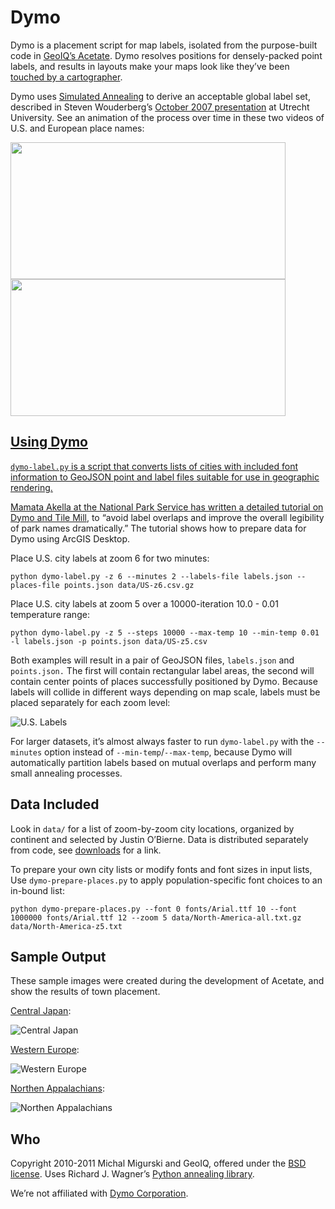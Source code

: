 Dymo
====

Dymo is a placement script for map labels, isolated from the purpose-built code in
[GeoIQ’s Acetate](https://github.com/fortiusone/acetate). Dymo resolves positions for
densely-packed point labels, and results in layouts make your maps look like they’ve been
[touched by a cartographer](http://www.flickr.com/photos/mmigurski/5194528400/sizes/l/in/photostream/).

Dymo uses [Simulated Annealing](http://en.wikipedia.org/wiki/Simulated_annealing)
to derive an acceptable global label set, described in Steven Wouderberg’s
[October 2007 presentation](http://www.cs.uu.nl/docs/vakken/gd/steven2.pdf)
at Utrecht University. See an animation of the process over time in these two
videos of U.S. and European place names:

<p>
    <a href="http://vimeo.com/migurski/dymo-n-america"><img src="https://github.com/migurski/Dymo/raw/master/images/us-video-still.jpg" width="440" height="219">
    <a href="http://vimeo.com/migurski/dymo-europe"><img src="https://github.com/migurski/Dymo/raw/master/images/europe-video-still.jpg" width="440" height="219">
</p>

Using Dymo
----------

```dymo-label.py``` is a script that converts lists of cities with included font
information to GeoJSON point and label files suitable for use in geographic
rendering.

Mamata Akella at the National Park Service has written
[a detailed tutorial on Dymo and Tile Mill](http://www.nps.gov/npmap/blog/improving-park-label-placement-with-dymo-and-tilemill.html),
to “avoid label overlaps and improve the overall legibility of park names dramatically.”
The tutorial shows how to prepare data for Dymo using ArcGIS Desktop.

Place U.S. city labels at zoom 6 for two minutes:

    python dymo-label.py -z 6 --minutes 2 --labels-file labels.json --places-file points.json data/US-z6.csv.gz

Place U.S. city labels at zoom 5 over a 10000-iteration 10.0 - 0.01 temperature range:

    python dymo-label.py -z 5 --steps 10000 --max-temp 10 --min-temp 0.01 -l labels.json -p points.json data/US-z5.csv

Both examples will result in a pair of GeoJSON files, ```labels.json``` and
```points.json.``` The first will contain rectangular label areas, the second
will contain center points of places successfully positioned by Dymo. Because
labels will collide in different ways depending on map scale, labels must be
placed separately for each zoom level:

![U.S. Labels](http://farm5.static.flickr.com/4123/5413923643_be14a6b13b_b.jpg)

For larger datasets, it’s almost always faster to run `dymo-label.py` with the
`--minutes` option instead of `--min-temp`/`--max-temp`, because Dymo will
automatically partition labels based on mutual overlaps and perform many small
annealing processes.

Data Included
-------------

Look in ```data/``` for a list of zoom-by-zoom city locations, organized by
continent and selected by Justin O’Bierne. Data is distributed separately from
code, see [downloads](https://github.com/migurski/Dymo/downloads) for a link.

To prepare your own city lists or modify fonts and font sizes in input lists,
Use ```dymo-prepare-places.py``` to apply population-specific font choices to
an in-bound list:

    python dymo-prepare-places.py --font 0 fonts/Arial.ttf 10 --font 1000000 fonts/Arial.ttf 12 --zoom 5 data/North-America-all.txt.gz data/North-America-z5.txt

Sample Output
-------------

These sample images were created during the development of Acetate, and show
the results of town placement.

[Central Japan](http://www.flickr.com/photos/mmigurski/5194528400/):

![Central Japan](http://farm5.static.flickr.com/4148/5194528400_abf78d0c09_b.jpg)

[Western Europe](http://www.flickr.com/photos/mmigurski/5193928891/):

![Western Europe](http://farm5.static.flickr.com/4111/5193928891_25ae4e213c_b.jpg)

[Northen Appalachians](http://www.flickr.com/photos/mmigurski/5194532290/):

![Northen Appalachians](http://farm5.static.flickr.com/4092/5194532290_96776a8241_b.jpg)

Who
---

Copyright 2010-2011 Michal Migurski and GeoIQ, offered under the [BSD license](http://www.opensource.org/licenses/bsd-license.php). Uses Richard J. Wagner’s [Python annealing library](http://www-personal.umich.edu/~wagnerr/PythonAnneal.html).

We’re not affiliated with [Dymo Corporation](http://dymo.com).

